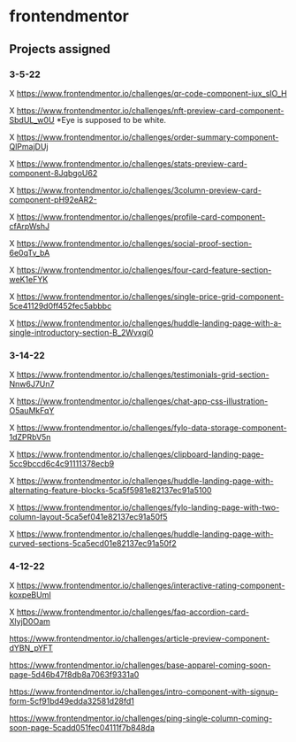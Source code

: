 # frontendmentor

## Projects assigned

### 3-5-22

X https://www.frontendmentor.io/challenges/qr-code-component-iux_sIO_H

X https://www.frontendmentor.io/challenges/nft-preview-card-component-SbdUL_w0U
  *Eye is supposed to be white.

X https://www.frontendmentor.io/challenges/order-summary-component-QlPmajDUj

X https://www.frontendmentor.io/challenges/stats-preview-card-component-8JqbgoU62

X https://www.frontendmentor.io/challenges/3column-preview-card-component-pH92eAR2-

X https://www.frontendmentor.io/challenges/profile-card-component-cfArpWshJ

X https://www.frontendmentor.io/challenges/social-proof-section-6e0qTv_bA

X https://www.frontendmentor.io/challenges/four-card-feature-section-weK1eFYK

X https://www.frontendmentor.io/challenges/single-price-grid-component-5ce41129d0ff452fec5abbbc

X https://www.frontendmentor.io/challenges/huddle-landing-page-with-a-single-introductory-section-B_2Wvxgi0

### 3-14-22

X https://www.frontendmentor.io/challenges/testimonials-grid-section-Nnw6J7Un7

X https://www.frontendmentor.io/challenges/chat-app-css-illustration-O5auMkFqY

X https://www.frontendmentor.io/challenges/fylo-data-storage-component-1dZPRbV5n

X https://www.frontendmentor.io/challenges/clipboard-landing-page-5cc9bccd6c4c91111378ecb9

X https://www.frontendmentor.io/challenges/huddle-landing-page-with-alternating-feature-blocks-5ca5f5981e82137ec91a5100

X https://www.frontendmentor.io/challenges/fylo-landing-page-with-two-column-layout-5ca5ef041e82137ec91a50f5

X https://www.frontendmentor.io/challenges/huddle-landing-page-with-curved-sections-5ca5ecd01e82137ec91a50f2

### 4-12-22

X https://www.frontendmentor.io/challenges/interactive-rating-component-koxpeBUmI

X https://www.frontendmentor.io/challenges/faq-accordion-card-XlyjD0Oam

 https://www.frontendmentor.io/challenges/article-preview-component-dYBN_pYFT

 https://www.frontendmentor.io/challenges/base-apparel-coming-soon-page-5d46b47f8db8a7063f9331a0

 https://www.frontendmentor.io/challenges/intro-component-with-signup-form-5cf91bd49edda32581d28fd1

 https://www.frontendmentor.io/challenges/ping-single-column-coming-soon-page-5cadd051fec04111f7b848da